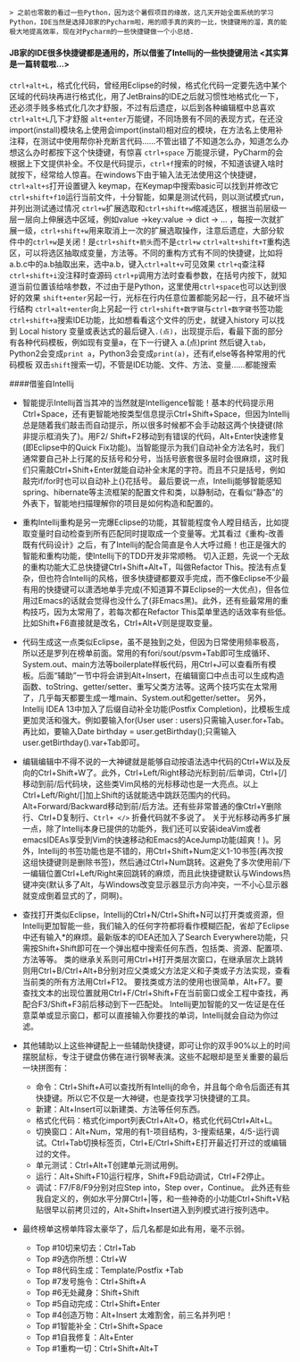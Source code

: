 	> 之前也零散的看过一些Python，因为这个暑假项目的缘故，这几天开始全面系统的学习Python，IDE当然是选择JB家的Pycharm啦，用的顺手真的爽的一比，快捷键用的溜，真的能极大地提高效率，现在对Pycharm的一些快捷键做一个小总结.

#### JB家的IDE很多快捷键都是通用的，所以借鉴了Intellij的一些快捷键用法 <其实算是一篇转载啦...>

`ctrl+alt+L`，格式化代码，曾经用Eclipse的时候，格式化代码一定要先选中某个区域的代码块再进行格式化，用了JetBrains的IDE之后就习惯性地格式化一下，还必须手贱多格式化几次才舒服，不过有后遗症，以后到各种编辑框中总喜欢`ctrl+alt+L`几下才舒服
`alt+enter`万能键，不同场景有不同的表现方式，在还没import(install)模块名上使用会import(install)相对应的模块，在方法名上使用补注释，在测试中使用帮你补充断言代码……不管出错了不知道怎么办，知道怎么办想这么办时都按下这个快捷键，有惊喜
`ctrl+space` 万能提示键，PyCharm的会根据上下文提供补全。不仅是代码提示，`ctrl+f`搜索的时候，不知道该键入啥时就按下，经常给人惊喜。在windows下由于输入法无法使用这个快捷键，`ctrl+alt+s`打开设置键入 keymap，在Keymap中搜索basic可以找到并修改它
`ctrl+shift+f10`运行当前文件，十分智能，如果是测试代码，则以测试模式run，并列出测试通过情况
`ctrl+w`扩展选取和`ctrl+shift+w`缩减选区，根据当前层级一层一层向上伸展选中区域，例如value ->key:value -> dict -> ... ，每按一次就扩展一级，`ctrl+shift+w`用来取消上一次的扩展选取操作，注意后遗症，大部分软件中的`ctrl+w`是关闭！是`ctrl+shift+箭头`而不是`ctrl+w`
`ctrl+alt+shift+T`重构选区，可以将选区抽取成变量，方法等。不同的重构方式有不同的快捷键，比如将a.b.c中的a.b抽取出来，选中a.b，键入`ctrl+alt+v`可见效果
`ctrl+q`查注释
`ctrl+shift+i`没注释时查源码
`ctrl+p`调用方法时查看参数，在括号内按下，就知道当前位置该给啥参数，不过由于是Python，这里使用`ctrl+space`也可以达到很好的效果
`shift+enter`另起一行，光标在行内任意位置都能另起一行，且不破坏当行结构
`ctrl+alt+enter`向上另起一行
`ctrl+shift+数字键`与`ctrl+数字键`书签功能
`ctrl+shift+a`搜索IDE功能，比如想看看这个文件的历史，就键入history 可以找到 Local history
变量或表达式的最后键入`.(点)`，出现提示后，看最下面的部分有各种代码模板，例如现有变量a，在下一行键入 a.(点)print 然后键入`tab`，Python2会变成`print a`，Python3会变成`print(a)`，还有if,else等各种常用的代码模板
双击`shift`搜索一切，不管是IDE功能、文件、方法、变量……都能搜索

####借鉴自Intellij


* 智能提示Intellij首当其冲的当然就是Intelligence智能！基本的代码提示用Ctrl+Space，还有更智能地按类型信息提示Ctrl+Shift+Space，但因为Intellij总是随着我们敲击而自动提示，所以很多时候都不会手动敲这两个快捷键(除非提示框消失了)。用F2/ Shift+F2移动到有错误的代码，Alt+Enter快速修复(即Eclipse中的Quick Fix功能)。当智能提示为我们自动补全方法名时，我们通常要自己补上行尾的反括号和分号，当括号嵌套很多层时会很麻烦，这时我们只需敲Ctrl+Shift+Enter就能自动补全末尾的字符。而且不只是括号，例如敲完if/for时也可以自动补上{}花括号。
最后要说一点，Intellij能够智能感知spring、hibernate等主流框架的配置文件和类，以静制动，在看似“静态”的外表下，智能地扫描理解你的项目是如何构造和配置的。

* 重构Intellij重构是另一完爆Eclipse的功能，其智能程度令人瞠目结舌，比如提取变量时自动检查到所有匹配同时提取成一个变量等。尤其看过《重构-改善既有代码设计》之后，有了Intellij的配合简直是令人大呼过瘾！也正是强大的智能和重构功能，使Intellij下的TDD开发非常顺畅。
切入正题，先说一个无敌的重构功能大汇总快捷键Ctrl+Shift+Alt+T，叫做Refactor This。按法有点复杂，但也符合Intellij的风格，很多快捷键都要双手完成，而不像Eclipse不少最有用的快捷键可以潇洒地单手完成(不知道算不算Eclipse的一大优点)，但各位用过Emacs的话就会觉得也没什么了(非Emacs黑)。此外，还有些最常用的重构技巧，因为太常用了，若每次都在Refactor This菜单里选的话效率有些低。比如Shift+F6直接就是改名，Ctrl+Alt+V则是提取变量。

* 代码生成这一点类似Eclipse，虽不是独到之处，但因为日常使用频率极高，所以还是罗列在榜单前面。常用的有fori/sout/psvm+Tab即可生成循环、System.out、main方法等boilerplate样板代码，用Ctrl+J可以查看所有模板。后面“辅助”一节中将会讲到Alt+Insert，在编辑窗口中点击可以生成构造函数、toString、getter/setter、重写父类方法等。这两个技巧实在太常用了，几乎每天都要生成一堆main、System.out和getter/setter。
另外，Intellij IDEA 13中加入了后缀自动补全功能(Postfix Completion)，比模板生成更加灵活和强大。例如要输入for(User user : users)只需输入user.for+Tab。再比如，要输入Date birthday = user.getBirthday();只需输入user.getBirthday().var+Tab即可。

* 编辑编辑中不得不说的一大神键就是能够自动按语法选中代码的Ctrl+W以及反向的Ctrl+Shift+W了。此外，Ctrl+Left/Right移动光标到前/后单词，Ctrl+[/]移动到前/后代码块，这些类Vim风格的光标移动也是一大亮点。以上Ctrl+Left/Right/[]加上Shift的话就能选中跳跃范围内的代码。Alt+Forward/Backward移动到前/后方法。还有些非常普通的像Ctrl+Y删除行、Ctrl+D复制行、`Ctrl+ </>` 折叠代码就不多说了。
关于光标移动再多扩展一点，除了Intellij本身已提供的功能外，我们还可以安装ideaVim或者emacsIDEAs享受到Vim的快速移动和Emacs的AceJump功能(超爽！)。另外，Intellij的书签功能也是不错的，用Ctrl+Shift+Num定义1-10书签(再次按这组快捷键则是删除书签)，然后通过Ctrl+Num跳转。这避免了多次使用前/下一编辑位置Ctrl+Left/Right来回跳转的麻烦，而且此快捷键默认与Windows热键冲突(默认多了Alt，与Windows改变显示器显示方向冲突，一不小心显示器就变成倒着显式的了，冏啊)。

* 查找打开类似Eclipse，Intellij的Ctrl+N/Ctrl+Shift+N可以打开类或资源，但Intellij更加智能一些，我们输入的任何字符都将看作模糊匹配，省却了Eclipse中还有输入*的麻烦。最新版本的IDEA还加入了Search Everywhere功能，只需按Shift+Shift即可在一个弹出框中搜索任何东西，包括类、资源、配置项、方法等等。
类的继承关系则可用Ctrl+H打开类层次窗口，在继承层次上跳转则用Ctrl+B/Ctrl+Alt+B分别对应父类或父方法定义和子类或子方法实现，查看当前类的所有方法用Ctrl+F12。
要找类或方法的使用也很简单，Alt+F7。要查找文本的出现位置就用Ctrl+F/Ctrl+Shift+F在当前窗口或全工程中查找，再配合F3/Shift+F3前后移动到下一匹配处。
Intellij更加智能的又一佐证是在任意菜单或显示窗口，都可以直接输入你要找的单词，Intellij就会自动为你过滤。

* 其他辅助以上这些神键配上一些辅助快捷键，即可让你的双手90%以上的时间摆脱鼠标，专注于键盘仿佛在进行钢琴表演。这些不起眼却是至关重要的最后一块拼图有：
	-  命令：Ctrl+Shift+A可以查找所有Intellij的命令，并且每个命令后面还有其快捷键。所以它不仅是一大神键，也是查找学习快捷键的工具。
    - 新建：Alt+Insert可以新建类、方法等任何东西。
    - 格式化代码：格式化import列表Ctrl+Alt+O，格式化代码Ctrl+Alt+L。
    - 切换窗口：Alt+Num，常用的有1-项目结构，3-搜索结果，4/5-运行调试。Ctrl+Tab切换标签页，Ctrl+E/Ctrl+Shift+E打开最近打开过的或编辑过的文件。
    - 单元测试：Ctrl+Alt+T创建单元测试用例。
    - 运行：Alt+Shift+F10运行程序，Shift+F9启动调试，Ctrl+F2停止。
    - 调试：F7/F8/F9分别对应Step into，Step over，Continue。
此外还有些我自定义的，例如水平分屏Ctrl+|等，和一些神奇的小功能Ctrl+Shift+V粘贴很早以前拷贝过的，Alt+Shift+Insert进入到列模式进行按列选中。

* 最终榜单这榜单阵容太豪华了，后几名都是如此有用，毫不示弱。
	- Top #10切来切去：Ctrl+Tab
	- Top #9选你所想：Ctrl+W
	- Top #8代码生成：Template/Postfix +Tab
	- Top #7发号施令：Ctrl+Shift+A
    -  Top #6无处藏身：Shift+Shift
	-  Top #5自动完成：Ctrl+Shift+Enter
	- Top #4创造万物：Alt+Insert
	太难割舍，前三名并列吧！
	-  Top #1智能补全：Ctrl+Shift+Space
	-  Top #1自我修复：Alt+Enter
	-  Top #1重构一切：Ctrl+Shift+Alt+T
